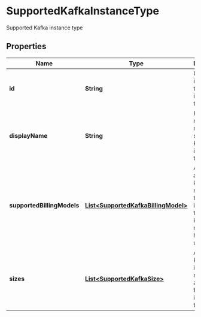 

# SupportedKafkaInstanceType

Supported Kafka instance type

## Properties

Name | Type | Description | Notes
------------ | ------------- | ------------- | -------------
**id** | **String** | Unique identifier of the Kafka instance type. |  [optional]
**displayName** | **String** | Human readable name of the supported Kafka instance type |  [optional]
**supportedBillingModels** | [**List&lt;SupportedKafkaBillingModel&gt;**](SupportedKafkaBillingModel.md) | A list of available kafka billing models for the instance type. Each kafka billing model item has a unique &#39;id&#39; | 
**sizes** | [**List&lt;SupportedKafkaSize&gt;**](SupportedKafkaSize.md) | A list of Kafka instance sizes available for this instance type | 



